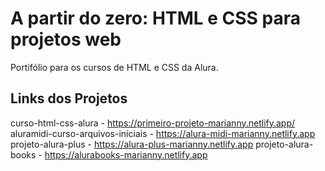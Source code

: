 # A partir do zero: HTML e CSS para projetos web
Portifólio para os cursos de HTML e CSS da Alura.

## Links dos Projetos
curso-html-css-alura - https://primeiro-projeto-marianny.netlify.app/
aluramidi-curso-arquivos-iniciais - https://alura-midi-marianny.netlify.app
projeto-alura-plus - https://alura-plus-marianny.netlify.app
projeto-alura-books - https://alurabooks-marianny.netlify.app
